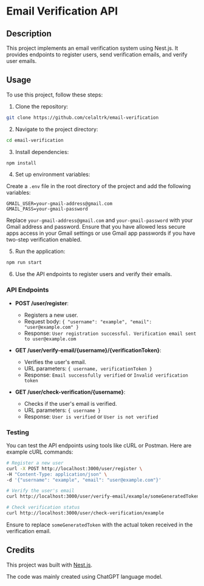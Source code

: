 # Email Verification API

## Description

This project implements an email verification system using Nest.js. It provides endpoints to register users, send verification emails, and verify user emails.

## Usage

To use this project, follow these steps:

1. Clone the repository:

```bash
git clone https://github.com/celaltrk/email-verification
```

2. Navigate to the project directory:

```bash
cd email-verification
```

3. Install dependencies:

```bash
npm install 
```

4. Set up environment variables:

Create a `.env` file in the root directory of the project and add the following variables:

```
GMAIL_USER=your-gmail-address@gmail.com
GMAIL_PASS=your-gmail-password
```

Replace `your-gmail-address@gmail.com` and `your-gmail-password` with your Gmail address and password. Ensure that you have allowed less secure apps access in your Gmail settings or use Gmail app passwords if you have two-step verification enabled.

5. Run the application:

```bash
npm run start
```

6. Use the API endpoints to register users and verify their emails.

### API Endpoints

- **POST /user/register**:
  - Registers a new user.
  - Request body: `{ "username": "example", "email": "user@example.com" }`
  - Response: `User registration successful. Verification email sent to user@example.com`

- **GET /user/verify-email/{username}/{verificationToken}**:
  - Verifies the user's email.
  - URL parameters: `{ username, verificationToken }`
  - Response: `Email successfully verified` or `Invalid verification token`

- **GET /user/check-verification/{username}**:
  - Checks if the user's email is verified.
  - URL parameters: `{ username }`
  - Response: `User is verified` or `User is not verified`

### Testing

You can test the API endpoints using tools like cURL or Postman. Here are example cURL commands:

```bash
# Register a new user
curl -X POST http://localhost:3000/user/register \
-H "Content-Type: application/json" \
-d '{"username": "example", "email": "user@example.com"}'

# Verify the user's email
curl http://localhost:3000/user/verify-email/example/someGeneratedToken

# Check verification status
curl http://localhost:3000/user/check-verification/example
```

Ensure to replace `someGeneratedToken` with the actual token received in the verification email.

## Credits

This project was built with [Nest.js](https://nestjs.com/).

The code was mainly created using ChatGPT language model.
